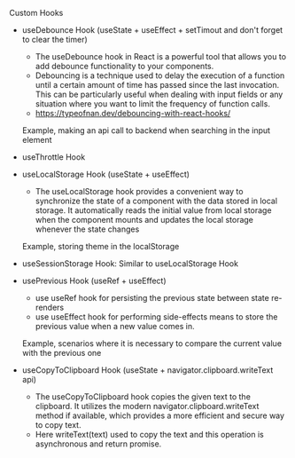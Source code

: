 Custom Hooks

- useDebounce Hook (useState + useEffect + setTimout and don't forget to clear the timer)

  - The useDebounce hook in React is a powerful tool that allows you to add debounce functionality to your components.
  - Debouncing is a technique used to delay the execution of a function until a certain amount of time has passed since the last invocation. This can be particularly useful when dealing with input fields or any situation where you want to limit the frequency of function calls.
  - https://typeofnan.dev/debouncing-with-react-hooks/

  Example, making an api call to backend when searching in the input element

- useThrottle Hook
- useLocalStorage Hook (useState + useEffect)

  - The useLocalStorage hook provides a convenient way to synchronize the state of a component with the data stored in local storage. It automatically reads the initial value from local storage when the component mounts and updates the local storage whenever the state changes

  Example, storing theme in the localStorage

- useSessionStorage Hook: Similar to useLocalStorage Hook

- usePrevious Hook (useRef + useEffect)

  - use useRef hook for persisting the previous state between state re-renders
  - use useEffect hook for performing side-effects means to store the previous value when a new value comes in.

  Example, scenarios where it is necessary to compare the current value with the previous one

- useCopyToClipboard Hook (useState + navigator.clipboard.writeText api)

  - The useCopyToClipboard hook copies the given text to
    the clipboard. It utilizes the modern navigator.clipboard.writeText method if available, which provides a more efficient and secure way to copy text.
  - Here writeText(text) used to copy the text and this operation is asynchronous and return promise.

